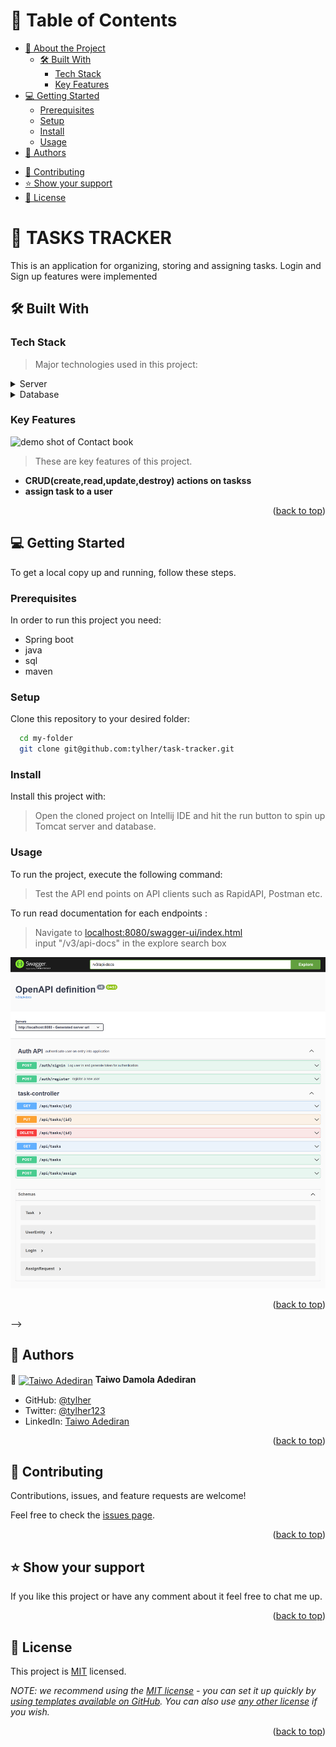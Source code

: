 <a name="readme-top"></a>

<!--
!!! IMPORTANT !!!
This README is an example of how you could professionally present your codebase.
Writing documentation is a crucial part of your work as a professional software developer and cannot be ignored.

You should modify this file to match your project and remove sections that don't apply.

REQUIRED SECTIONS:
- Table of Contents
- About the Project
  - Built With
  - Live Demo
- Getting Started
- Authors
- Future Features
- Contributing
- Show your support
- Acknowledgements
- License

OPTIONAL SECTIONS:
- FAQ

After you're finished please remove all the comments and instructions!

For more information on the importance of a professional README for your repositories: https://github.com/microverseinc/curriculum-transversal-skills/blob/main/documentation/articles/readme_best_practices.md
-->

<!-- TABLE OF CONTENTS -->

# 📗 Table of Contents

- [📖 About the Project](#about-project)
  - [🛠 Built With](#built-with)
    - [Tech Stack](#tech-stack)
    - [Key Features](#key-features)
    <!-- - [🚀 Live Demo](#live-demo) -->
- [💻 Getting Started](#getting-started)
  - [Prerequisites](#prerequisites)
  - [Setup](#setup)
  - [Install](#install)
  - [Usage](#usage)
    <!-- - [Run tests](#run-tests) -->
    <!-- - [Deployment](#deployment) -->
- [👥 Authors](#authors)
<!-- - [🔭 Future Features](#future-features) -->
- [🤝 Contributing](#contributing)
- [⭐️ Show your support](#support)
- [📝 License](#license)

<!-- PROJECT DESCRIPTION -->

# 📖 TASKS TRACKER <a name="about-project"></a>

This is an application for organizing, storing and assigning tasks. Login and Sign up features were implemented

## 🛠 Built With <a name="built-with"></a>

### Tech Stack <a name="tech-stack"></a>

> Major technologies used in this project:

<details>
  <summary>Server</summary>
  <ul>
    <li><a href="https://tomcat.apache.org/">Tomcat</a></li>
  </ul>
</details>

<details>
<summary>Database</summary>
  <ul>
    <li><a href="https://www.h2database.com/">H2</a></li>
  </ul>
</details>

<!-- Features -->

### Key Features <a name="key-features"></a>

![](/assets/screencapture.png "demo shot of Contact book")

> These are key features of this project.

- **CRUD(create,read,update,destroy) actions on taskss**
- **assign task to a user**

<p align="right">(<a href="#readme-top">back to top</a>)</p>

<!-- LIVE DEMO

## 🚀 Live Demo <a name="live-demo"></a>

> Add a link to your deployed project.

- [Live Demo Link](https://google.com)

<p align="right">(<a href="#readme-top">back to top</a>)</p> -->

<!-- GETTING STARTED -->

## 💻 Getting Started <a name="getting-started"></a>

To get a local copy up and running, follow these steps.

### Prerequisites

In order to run this project you need:

- Spring boot
- java
- sql
- maven
<!--
Example command:

```sh
 gem install rails
```

-->

### Setup

Clone this repository to your desired folder:

```sh
  cd my-folder
  git clone git@github.com:tylher/task-tracker.git
```

### Install

Install this project with:

> Open the cloned project on Intellij IDE and hit the run button to spin up Tomcat server and database.

<!--
Example command:

```sh
  cd my-project
  gem install
```
--->

### Usage

To run the project, execute the following command:

> Test the API end points on API clients such as RapidAPI, Postman etc.

To run read documentation for each endpoints :

> Navigate to <a href="localhost:8080/swagger-ui/index.html"> localhost:8080/swagger-ui/index.html</a><br>
> input "/v3/api-docs" in the explore search box

<img src="asset/api-doc.png" alt='API documentation for test tracker'>

<p align="right">(<a href="#readme-top">back to top</a>)</p> -->

## 👥 Authors <a name="authors"></a>

👤 <a href="https://github.com/tylher" target="blank"><img align="center"
      src="https://avatars.githubusercontent.com/u/53342197?v=4"
      alt="Taiwo Adediran" height="50" width="50"/></a> **Taiwo Damola Adediran**

- GitHub: [@tylher](https://github.com/tylher)
- Twitter: [@tylher123](https://twitter.com/tylher123)
- LinkedIn: [Taiwo Adediran](https://www.linkedin.com/in/taiwo-adediran-327654127/)

<p align="right">(<a href="#readme-top">back to top</a>)</p>

<!-- FUTURE FEATURES -->

<!-- ## 🔭 Future Features <a name="future-features"></a>

> Describe 1 - 3 features you will add to the project.

- [ ] **[new_feature_1]**
- [ ] **[new_feature_2]**
- [ ] **[new_feature_3]** -->

<!-- <p align="right">(<a href="#readme-top">back to top</a>)</p> -->

<!-- CONTRIBUTING -->

## 🤝 Contributing <a name="contributing"></a>

Contributions, issues, and feature requests are welcome!

Feel free to check the [issues page](../../issues/).

<p align="right">(<a href="#readme-top">back to top</a>)</p>

<!-- SUPPORT -->

## ⭐️ Show your support <a name="support"></a>

If you like this project or have any comment about it feel free to chat me up.

<p align="right">(<a href="#readme-top">back to top</a>)</p>

<!-- LICENSE -->

## 📝 License <a name="license"></a>

This project is [MIT](./LICENSE) licensed.

_NOTE: we recommend using the [MIT license](https://choosealicense.com/licenses/mit/) - you can set it up quickly by [using templates available on GitHub](https://docs.github.com/en/communities/setting-up-your-project-for-healthy-contributions/adding-a-license-to-a-repository). You can also use [any other license](https://choosealicense.com/licenses/) if you wish._

<p align="right">(<a href="#readme-top">back to top</a>)</p>
